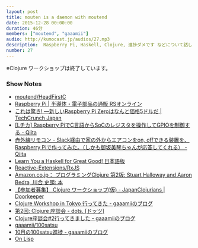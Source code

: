 ```yaml
---
layout: post
title: mouten is a daemon with moutend
date: 2015-12-28 00:00:00
duration: 46分
members: ["moutend", "gaaamii"]
audio: http://kumocast.jp/audios/27.mp3
description:  Raspberry Pi, Haskell, Clojure, 進捗ダメです などについて話しました。
number: 27
---
```


※Clojure ワークショップは終了しています。

### Show Notes

- [moutend/HeadFirstC](https://github.com/moutend/HeadFirstC)
- [Raspberry Pi \| 半導体・電子部品の通販 RSオンライン](http://jp.rs-online.com/web/generalDisplay.html?id=raspberrypi)
- [これは驚き! ―新しいRaspberry Pi Zeroはなんと価格5ドルだ \| TechCrunch Japan](http://jp.techcrunch.com/2015/11/27/20151126raspberry-pi-zero/)
- [[Lチカ] Raspberry PiでC言語からSoCのレジスタを操作してGPIOを制御する - Qiita](http://qiita.com/moutend/items/534d597cf5c867273319)
- [赤外線リモコン - Slack経由で家の外からエアコンをon, offできる装置を、Raspberry Piで作ってみた。（しかも御坂美琴ちゃんが応答してくれる） - Qiita](http://qiita.com/KAKY/items/55e6c54fa2073cdc0bbe)
- [Learn You a Haskell for Great Good! 日本語版](https://moutend.github.io/jlyhgg//)
- [Reactive-Extensions/RxJS](https://github.com/Reactive-Extensions/RxJS)
- [Amazon.co.jp： プログラミングClojure 第2版: Stuart Halloway and Aaron Bedra, 川合 史朗: 本](http://www.amazon.co.jp/%E3%83%97%E3%83%AD%E3%82%B0%E3%83%A9%E3%83%9F%E3%83%B3%E3%82%B0Clojure-Stuart-Halloway-Aaron-Bedra/dp/4274069133)
- [【参加者募集】 Clojure ワークショップ(仮) - JapanClojurians \| Doorkeeper](https://japanclojurians.doorkeeper.jp/events/34090)
- [Clojure Workshop in Tokyo 行ってきた - gaaamiiのブログ](http://shgam.hatenadiary.jp/entry/2015/12/15/222155)
- [第2回: Clojure 座談会 - dots. \[ドッツ\]](http://eventdots.jp/event/573295)
- [Clojure座談会#2行ってきました - gaaamiiのブログ](http://shgam.hatenadiary.jp/entry/2015/11/15/014535)
- [gaaamii/100satsu](https://github.com/gaaamii/100satsu)
- [10月の100satsu進捗 - gaaamiiのブログ](http://shgam.hatenadiary.jp/entry/2015/11/05/211847)
- [On Lisp](http://www.asahi-net.or.jp/~kc7k-nd/onlispjhtml/)
